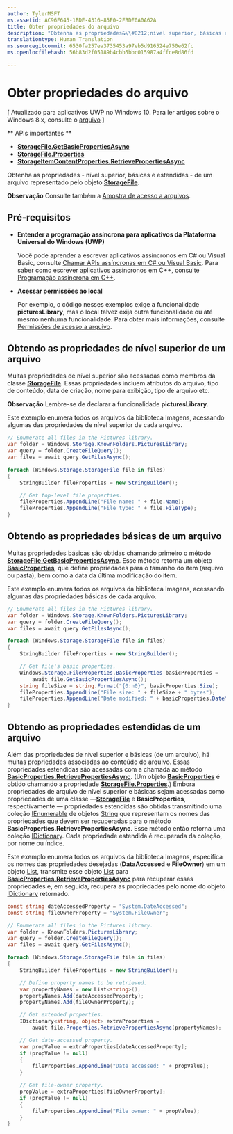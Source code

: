 ```yaml
---
author: TylerMSFT
ms.assetid: AC96F645-1BDE-4316-85E0-2FBDE0A0A62A
title: Obter propriedades do arquivo
description: "Obtenha as propriedades&\\#8212;nível superior, básicas e estendidas&\\#8212;de um arquivo representado pelo objeto StorageFile."
translationtype: Human Translation
ms.sourcegitcommit: 6530fa257ea3735453a97eb5d916524e750e62fc
ms.openlocfilehash: 56b83d2f05189b4cbb5bbc015987a4ffce8d86fd

---
```

# Obter propriedades do arquivo

\[ Atualizado para aplicativos UWP no Windows 10. Para ler artigos sobre o Windows 8.x, consulte o [arquivo](http://go.microsoft.com/fwlink/p/?linkid=619132) \]


** APIs importantes **

-   [**StorageFile.GetBasicPropertiesAsync**](https://msdn.microsoft.com/library/windows/apps/hh701737)
-   [**StorageFile.Properties**](https://msdn.microsoft.com/library/windows/apps/br227225)
-   [**StorageItemContentProperties.RetrievePropertiesAsync**](https://msdn.microsoft.com/library/windows/apps/hh770652)

Obtenha as propriedades - nível superior, básicas e estendidas - de um arquivo representado pelo objeto [**StorageFile**](https://msdn.microsoft.com/library/windows/apps/br227171).

**Observação**  Consulte também a [Amostra de acesso a arquivos](http://go.microsoft.com/fwlink/p/?linkid=619995).

 


## Pré-requisitos

-   **Entender a programação assíncrona para aplicativos da Plataforma Universal do Windows (UWP)**

    Você pode aprender a escrever aplicativos assíncronos em C# ou Visual Basic, consulte [Chamar APIs assíncronas em C# ou Visual Basic](https://msdn.microsoft.com/library/windows/apps/mt187337). Para saber como escrever aplicativos assíncronos em C++, consulte [Programação assíncrona em C++](https://msdn.microsoft.com/library/windows/apps/mt187334).

-   **Acessar permissões ao local**

    Por exemplo, o código nesses exemplos exige a funcionalidade **picturesLibrary**, mas o local talvez exija outra funcionalidade ou até mesmo nenhuma funcionalidade. Para obter mais informações, consulte [Permissões de acesso a arquivo](file-access-permissions.md).

## Obtendo as propriedades de nível superior de um arquivo

Muitas propriedades de nível superior são acessadas como membros da classe [**StorageFile**](https://msdn.microsoft.com/library/windows/apps/br227171). Essas propriedades incluem atributos do arquivo, tipo de conteúdo, data de criação, nome para exibição, tipo de arquivo etc.

**Observação**  Lembre-se de declarar a funcionalidade **picturesLibrary**.

 

Este exemplo enumera todos os arquivos da biblioteca Imagens, acessando algumas das propriedades de nível superior de cada arquivo.

```csharp
// Enumerate all files in the Pictures library.
var folder = Windows.Storage.KnownFolders.PicturesLibrary;
var query = folder.CreateFileQuery();
var files = await query.GetFilesAsync();

foreach (Windows.Storage.StorageFile file in files)
{
    StringBuilder fileProperties = new StringBuilder();

    // Get top-level file properties.
    fileProperties.AppendLine("File name: " + file.Name);
    fileProperties.AppendLine("File type: " + file.FileType);
}
```

## Obtendo as propriedades básicas de um arquivo

Muitas propriedades básicas são obtidas chamando primeiro o método [**StorageFile.GetBasicPropertiesAsync**](https://msdn.microsoft.com/library/windows/apps/hh701737). Esse método retorna um objeto [**BasicProperties**](https://msdn.microsoft.com/library/windows/apps/br212113), que define propriedades para o tamanho do item (arquivo ou pasta), bem como a data da última modificação do item.

Este exemplo enumera todos os arquivos da biblioteca Imagens, acessando algumas das propriedades básicas de cada arquivo.

```csharp
// Enumerate all files in the Pictures library.
var folder = Windows.Storage.KnownFolders.PicturesLibrary;
var query = folder.CreateFileQuery();
var files = await query.GetFilesAsync();

foreach (Windows.Storage.StorageFile file in files)
{
    StringBuilder fileProperties = new StringBuilder();

    // Get file's basic properties.
    Windows.Storage.FileProperties.BasicProperties basicProperties = 
        await file.GetBasicPropertiesAsync();
    string fileSize = string.Format("{0:n0}", basicProperties.Size);
    fileProperties.AppendLine("File size: " + fileSize + " bytes");
    fileProperties.AppendLine("Date modified: " + basicProperties.DateModified);
}
 ```
 
## Obtendo as propriedades estendidas de um arquivo

Além das propriedades de nível superior e básicas (de um arquivo), há muitas propriedades associadas ao conteúdo do arquivo. Essas propriedades estendidas são acessadas com a chamada ao método [**BasicProperties.RetrievePropertiesAsync**](https://msdn.microsoft.com/library/windows/apps/br212124). (Um objeto [**BasicProperties**](https://msdn.microsoft.com/library/windows/apps/br212113) é obtido chamando a propriedade [**StorageFile.Properties**](https://msdn.microsoft.com/library/windows/apps/br227225).) Embora propriedades de arquivo de nível superior e básicas sejam acessadas como propriedades de uma classe —[**StorageFile**](https://msdn.microsoft.com/library/windows/apps/br227171) e **BasicProperties**, respectivamente — propriedades estendidas são obtidas transmitindo uma coleção [IEnumerable](http://go.microsoft.com/fwlink/p/?LinkID=313091) de objetos [String](http://go.microsoft.com/fwlink/p/?LinkID=325032) que representam os nomes das propriedades que devem ser recuperadas para o método **BasicProperties.RetrievePropertiesAsync**. Esse método então retorna uma coleção [IDictionary](http://go.microsoft.com/fwlink/p/?LinkId=325238). Cada propriedade estendida é recuperada da coleção, por nome ou índice.

Este exemplo enumera todos os arquivos da biblioteca Imagens, especifica os nomes das propriedades desejadas (**DataAccessed** e **FileOwner**) em um objeto [List](http://go.microsoft.com/fwlink/p/?LinkID=325246), transmite esse objeto [List](http://go.microsoft.com/fwlink/p/?LinkID=325246) para [**BasicProperties.RetrievePropertiesAsync**](https://msdn.microsoft.com/library/windows/apps/br212124) para recuperar essas propriedades e, em seguida, recupera as propriedades pelo nome do objeto [IDictionary](http://go.microsoft.com/fwlink/p/?LinkId=325238) retornado.

```csharp
const string dateAccessedProperty = "System.DateAccessed";
const string fileOwnerProperty = "System.FileOwner";

// Enumerate all files in the Pictures library.
var folder = KnownFolders.PicturesLibrary;
var query = folder.CreateFileQuery();
var files = await query.GetFilesAsync();

foreach (Windows.Storage.StorageFile file in files)
{
    StringBuilder fileProperties = new StringBuilder();

    // Define property names to be retrieved.
    var propertyNames = new List<string>();
    propertyNames.Add(dateAccessedProperty);
    propertyNames.Add(fileOwnerProperty);

    // Get extended properties.
    IDictionary<string, object> extraProperties = 
        await file.Properties.RetrievePropertiesAsync(propertyNames);

    // Get date-accessed property.
    var propValue = extraProperties[dateAccessedProperty];
    if (propValue != null)
    {
        fileProperties.AppendLine("Date accessed: " + propValue);
    }

    // Get file-owner property.
    propValue = extraProperties[fileOwnerProperty];
    if (propValue != null)
    {
        fileProperties.AppendLine("File owner: " + propValue);
    }
}
```

 

 







<!--HONumber=Jun16_HO4-->


